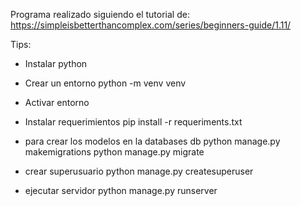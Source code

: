 Programa realizado siguiendo el tutorial de:
    https://simpleisbetterthancomplex.com/series/beginners-guide/1.11/

Tips:
- Instalar python
- Crear un entorno
    python -m venv venv
- Activar entorno
- Instalar requerimientos
    pip install -r requeriments.txt

- para crear los modelos en la databases db
    python manage.py makemigrations
    python manage.py migrate

- crear superusuario
    python manage.py createsuperuser

- ejecutar servidor
    python manage.py runserver